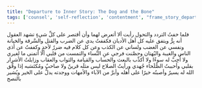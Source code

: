 ```yaml
---
title: "Departure to Inner Story: The Dog and the Bone"
tags: ['counsel', 'self-reflection', 'contentment', "frame_story_departure"]
---
```


 فلما خفتُ التردد والتحول رأيت ألا أتعرض لهما وأن أقتصر على كلِّ شيءٍ تشهد العقول أنه بِرٌّ ويتفق عليه كل أهل الأديان فكففتُ يدي عن الضرب والقتل والسَّرقة والخيانة ونفسي عن الغضب ولساني عن الكذب وعن كل كلام فيه ضررٌ لأحد وكففتُ عن أذى الناس والغيبة والبُهتان وحصَّنت فرجي عنِ النِّساء والتمست من قلبي ألَّا أتمنى ما لغيري ولا أُحِبَّ له سوءًا ولا أكذِّب بالبعث والحساب والقيامة والثواب والعقاب وزايلتُ الأشرار بقلبي وأحببتُ الصُّلَحاء جُهدي ورأيتُ الصلاح ليس مثلَه قرينٌ ولا صاحبٌ ومُكتَسَبه  إذا وفَّق الله له  يسيرٌ وأصبتُه خيرًا على أهله وأبرَّ من الآباء والأمهات ووجدته يدلُّ على الخير ويُشير بالنصح
